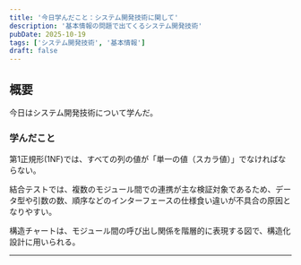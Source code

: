 ```yaml
---
title: '今日学んだこと：システム開発技術に関して'
description: '基本情報の問題で出てくるシステム開発技術'
pubDate: 2025-10-19
tags: ['システム開発技術', '基本情報']
draft: false
---
```


## 概要

今日はシステム開発技術について学んだ。

### 学んだこと

第1正規形(1NF)では、すべての列の値が「単一の値（スカラ値）」でなければならない。

結合テストでは、複数のモジュール間での連携が主な検証対象であるため、データ型や引数の数、順序などのインターフェースの仕様食い違いが不具合の原因となりやすい。

構造チャートは、モジュール間の呼び出し関係を階層的に表現する図で、構造化設計に用いられる。

---